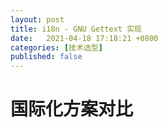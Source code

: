 ```yaml
---
layout: post
title: i18n - GNU Gettext 实现
date:   2021-04-18 17:18:21 +0800
categories: [技术选型]
published: false
---
```


# 国际化方案对比
